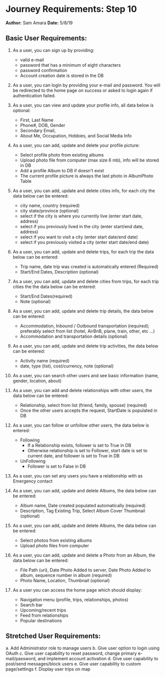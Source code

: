 # Journey Requirements: Step 10
**Author:** Sam Amara
**Date:** 5/8/19

## Basic User Requirements: 

1. As a user, you can sign up by providing:
   - valid e-mail
   - password that has a minimum of eight characters
   - password confirmation
   - Account creation date is stored in the DB
   
2. As a user, you can login by providing your e-mail and password. You will be redirected to the home page on success or asked to login again if authentication failed.

3. As a user, you can view and update your profile info, all data below is optional:
   - First, Last Name
   - Phone#, DOB, Gender
   - Secondary Email, 
   - About Me, Occupation, Hobbies, and Social Media Info
   
4. As a user, you can add, update and delete your profile picture:
   - Select profile photo from existing albums
   - Upload photo file from computer (max size 6 mb), info will be stored in DB
   - Add a profile Album to DB if doesn't exist
   - The current profile picture is always the last photo in AlbumPhoto Table
   
5. As a user, you can add, update and delete cities info, for each city the data below can be entered:
   - city name, country (required)
   - city state/province (optional)
   - select if the city is where you currently live (enter start date, address)
   - select if you previously lived in the city (enter start/end date, address)
   - select if you want to visit a city (enter start date/end date)
   - select if you previously visited a city (enter start date/end date)

6. As a user, you can add, update and delete trips, for each trip the data below can be entered:
   - Trip name, date trip was created is automatically entered (Required) 
   - Start/End Dates, Description (optional)

7. As a user, you can add, update and delete cities from trips, for each trip cities the the data below can be entered:   
   - Start/End Dates(required)
   - Note (optional)
   
8. As a user, you can add, update and delete trip details, the data below can be entered:
   - Accommodation, Inbound / Outbound transportation (required); preferably select from list (hotel, AirBnB, plane, train, other, etc ...)
   - Accommodation and transportation details (optional)

9. As a user, you can add, update and delete trip activities, the data below can be entered:   
   - Activity name (required)
   - date, type (list), cost/currency, note (optional)
   
10. As a user, you can search other users and see basic information (name, gender, location, about)

11. As a user, you can add and delete relationships with other users, the data below can be entered:
    - Relationship, select from list (friend, family, spouse) (required) 
	- Once the other users accepts the request, StartDate is populated in DB
	
12. As a user, you can follow or unfollow other users, the data below is entered:
    - Following
      - If a Relationship exists, follower is set to True in DB
	  - Otherwise relationship is set to Follower, start date is set to current date, and follower is set to True in DB
	- UnFollowing
	  - Follower is set to False in DB

13. As a user, you can set any users you have a relationship with as Emergency contact

14. As a user, you can add, update and delete Albums, the data below can be entered:
    - Album name, Date created populated automatically (required)
	- Description, Tag Existing Trip, Select Album Cover Thumbnail (optional)

15. As a user, you can add, update and delete Albums, the data below can be entered:
    - Select photos from existing albums
    - Upload photo files from computer
	
16. As a user, you can add, update and delete a Photo from an Album, the data below can be entered:
    - File Path (uri), Date Photo Added to server, Date Photo Added to album, sequence number in album (required)
	- Photo Name, Location, Thumbnail (optional)
	
17. As a user you can access the home page which should display:
    - Navigation menu (profile, trips, relationships, photos)
	- Search bar 
	- Upcoming/recent trips
	- Feed from relationships
	- Popular destinations 

## Stretched User Requirements: 

a. Add Administrator role to manage users
b. Give user option to login using OAuth
c. Give user capability to reset password, change primary e-mail/password, and implement account activation
d. Give user capability to post/send messages/block users
e. Give user capability to custom page/settings
f. Display user trips on map
